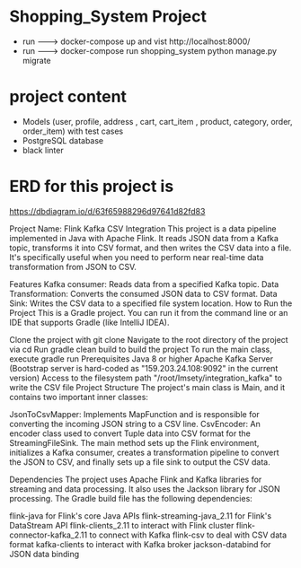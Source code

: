# Shopping_System Project 
- run ---> docker-compose up 
and vist http://localhost:8000/
- run ---> docker-compose run shopping_system python manage.py migrate
# project content 
- Models (user, profile, address , cart, cart_item , product, category, order, order_item) with test cases 
- PostgreSQL database
- black linter 
# ERD for this project is 
https://dbdiagram.io/d/63f65988296d97641d82fd83

Project Name: Flink Kafka CSV Integration
This project is a data pipeline implemented in Java with Apache Flink. It reads JSON data from a Kafka topic, transforms it into CSV format, and then writes the CSV data into a file. It's specifically useful when you need to perform near real-time data transformation from JSON to CSV.

Features
Kafka consumer: Reads data from a specified Kafka topic.
Data Transformation: Converts the consumed JSON data to CSV format.
Data Sink: Writes the CSV data to a specified file system location.
How to Run the Project
This is a Gradle project. You can run it from the command line or an IDE that supports Gradle (like IntelliJ IDEA).

Clone the project with git clone <repository-url>
Navigate to the root directory of the project via cd <project-directory>
Run gradle clean build to build the project
To run the main class, execute gradle run
Prerequisites
Java 8 or higher
Apache Kafka Server (Bootstrap server is hard-coded as "159.203.24.108:9092" in the current version)
Access to the filesystem path "/root/Imsety/integration_kafka" to write the CSV file
Project Structure
The project's main class is Main, and it contains two important inner classes:

JsonToCsvMapper: Implements MapFunction and is responsible for converting the incoming JSON string to a CSV line.
CsvEncoder: An encoder class used to convert Tuple data into CSV format for the StreamingFileSink.
The main method sets up the Flink environment, initializes a Kafka consumer, creates a transformation pipeline to convert the JSON to CSV, and finally sets up a file sink to output the CSV data.

Dependencies
The project uses Apache Flink and Kafka libraries for streaming and data processing. It also uses the Jackson library for JSON processing. The Gradle build file has the following dependencies:

flink-java for Flink's core Java APIs
flink-streaming-java_2.11 for Flink's DataStream API
flink-clients_2.11 to interact with Flink cluster
flink-connector-kafka_2.11 to connect with Kafka
flink-csv to deal with CSV data format
kafka-clients to interact with Kafka broker
jackson-databind for JSON data binding
